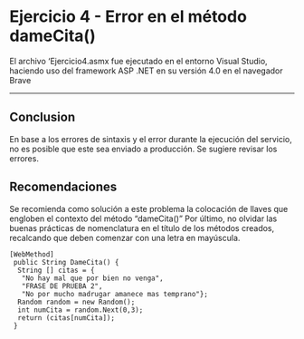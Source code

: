 # Ejercicio 4 - Error en el método dameCita()

El archivo ‘Ejercicio4.asmx fue ejecutado en el entorno Visual Studio, haciendo uso del framework ASP .NET en su versión 4.0 en el navegador Brave
***
## Conclusion
En base a los errores de sintaxis y el error durante la ejecución del servicio, no es posible que este sea enviado a producción. Se sugiere revisar los errores.

## Recomendaciones
Se recomienda como solución a este problema la colocación de llaves que engloben el contexto del método “dameCita()”
Por último, no olvidar las buenas prácticas de nomenclatura en el título de los métodos creados, recalcando que deben comenzar con una letra en mayúscula.
```
[WebMethod]
 public String DameCita() {
  String [] citas = {
   "No hay mal que por bien no venga",
   "FRASE DE PRUEBA 2",
   "No por mucho madrugar amanece mas temprano"};
  Random random = new Random();
  int numCita = random.Next(0,3);
  return (citas[numCita]);
 }
```

